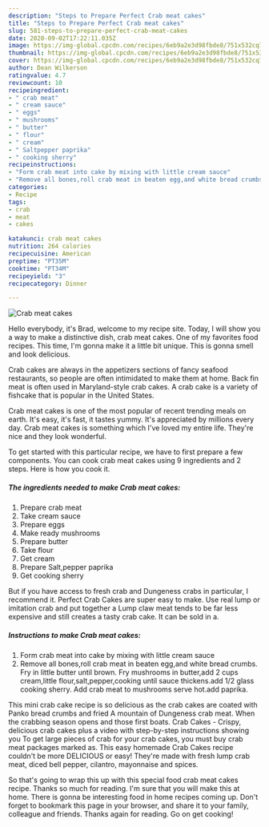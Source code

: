 ```yaml
---
description: "Steps to Prepare Perfect Crab meat cakes"
title: "Steps to Prepare Perfect Crab meat cakes"
slug: 581-steps-to-prepare-perfect-crab-meat-cakes
date: 2020-09-02T17:22:11.035Z
image: https://img-global.cpcdn.com/recipes/6eb9a2e3d98fbde8/751x532cq70/crab-meat-cakes-recipe-main-photo.jpg
thumbnail: https://img-global.cpcdn.com/recipes/6eb9a2e3d98fbde8/751x532cq70/crab-meat-cakes-recipe-main-photo.jpg
cover: https://img-global.cpcdn.com/recipes/6eb9a2e3d98fbde8/751x532cq70/crab-meat-cakes-recipe-main-photo.jpg
author: Dean Wilkerson
ratingvalue: 4.7
reviewcount: 10
recipeingredient:
- " crab meat"
- " cream sauce"
- " eggs"
- " mushrooms"
- " butter"
- " flour"
- " cream"
- " Saltpepper paprika"
- " cooking sherry"
recipeinstructions:
- "Form crab meat into cake by mixing with little cream sauce"
- "Remove all bones,roll crab meat in beaten egg,and white bread crumbs. Fry in little butter until brown. Fry mushrooms in butter,add 2 cups cream,little flour,salt,pepper,cooking until sauce thickens.add 1/2 glass cooking sherry. Add crab meat to mushrooms serve hot.add paprika."
categories:
- Recipe
tags:
- crab
- meat
- cakes

katakunci: crab meat cakes 
nutrition: 264 calories
recipecuisine: American
preptime: "PT35M"
cooktime: "PT34M"
recipeyield: "3"
recipecategory: Dinner

---
```



![Crab meat cakes](https://img-global.cpcdn.com/recipes/6eb9a2e3d98fbde8/751x532cq70/crab-meat-cakes-recipe-main-photo.jpg)

Hello everybody, it's Brad, welcome to my recipe site. Today, I will show you a way to make a distinctive dish, crab meat cakes. One of my favorites food recipes. This time, I'm gonna make it a little bit unique. This is gonna smell and look delicious.

Crab cakes are always in the appetizers sections of fancy seafood restaurants, so people are often intimidated to make them at home. Back fin meat is often used in Maryland-style crab cakes. A crab cake is a variety of fishcake that is popular in the United States.

Crab meat cakes is one of the most popular of recent trending meals on earth. It's easy, it's fast, it tastes yummy. It's appreciated by millions every day. Crab meat cakes is something which I've loved my entire life. They're nice and they look wonderful.


To get started with this particular recipe, we have to first prepare a few components. You can cook crab meat cakes using 9 ingredients and 2 steps. Here is how you cook it.

<!--inarticleads1-->

##### The ingredients needed to make Crab meat cakes:

1. Prepare  crab meat
1. Take  cream sauce
1. Prepare  eggs
1. Make ready  mushrooms
1. Prepare  butter
1. Take  flour
1. Get  cream
1. Prepare  Salt,pepper paprika
1. Get  cooking sherry


But if you have access to fresh crab and Dungeness crabs in particular, I recommend it. Perfect Crab Cakes are super easy to make. Use real lump or imitation crab and put together a Lump claw meat tends to be far less expensive and still creates a tasty crab cake. It can be sold in a. 

<!--inarticleads2-->

##### Instructions to make Crab meat cakes:

1. Form crab meat into cake by mixing with little cream sauce
1. Remove all bones,roll crab meat in beaten egg,and white bread crumbs. Fry in little butter until brown. Fry mushrooms in butter,add 2 cups cream,little flour,salt,pepper,cooking until sauce thickens.add 1/2 glass cooking sherry. Add crab meat to mushrooms serve hot.add paprika.


This mini crab cake recipe is so delicious as the crab cakes are coated with Panko bread crumbs and fried A mountain of Dungeness crab meat. When the crabbing season opens and those first boats. Crab Cakes - Crispy, delicious crab cakes plus a video with step-by-step instructions showing you To get large pieces of crab for your crab cakes, you must buy crab meat packages marked as. This easy homemade Crab Cakes recipe couldn&#39;t be more DELICIOUS or easy! They&#39;re made with fresh lump crab meat, diced bell pepper, cilantro, mayonnaise and spices. 

So that's going to wrap this up with this special food crab meat cakes recipe. Thanks so much for reading. I'm sure that you will make this at home. There is gonna be interesting food in home recipes coming up. Don't forget to bookmark this page in your browser, and share it to your family, colleague and friends. Thanks again for reading. Go on get cooking!
